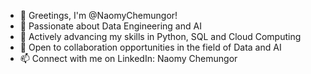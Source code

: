 - 👋 Greetings, I'm @NaomyChemungor!
- 👀 Passionate about Data Engineering and AI
- 🌱 Actively advancing my skills in Python, SQL and Cloud Computing
- 💞️ Open to collaboration opportunities in the field of Data and AI
- 📫  Connect with me on LinkedIn: Naomy Chemungor

<!---
NaomyChemungor/NaomyChemungor is a ✨ special ✨ repository because its `README.md` (this file) appears on your GitHub profile.
You can click the Preview link to take a look at your changes.
--->
